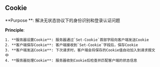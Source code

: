 ## Cookie

**Purpose **: 解决无状态协议下的身份识别和登录认证问题

**Principle**: 

    1. **服务器设置Cookie**: 服务器通过`Set-Cookie`首部字段向客户端发送Cookie
    2. **客户端保存Cookie**: 客户端接收到`Set-Cookie`字段后，保存Cookie
    3. **客户端发送Cookie**: 下次请求时，客户端会将保存的Cookie值自动加入到请求报文中
    4. **服务器处理Cookie**: 服务器收到Cookie后检查并匹配客户端的状态信息
